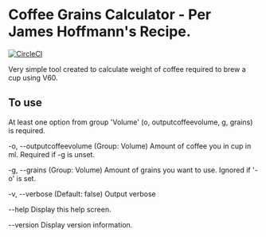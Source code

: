 # Coffee Grains Calculator - Per James Hoffmann's Recipe.

[![CircleCI](https://circleci.com/gh/dcumbo/V60Calculator/tree/master.svg?style=svg)](https://circleci.com/gh/dcumbo/V60Calculator/tree/master)

Very simple tool created to calculate weight of coffee required to brew a cup using V60.

## To use

  At least one option from group 'Volume' (o, outputcoffeevolume, g, grains) is required.

  -o, --outputcoffeevolume    (Group: Volume) Amount of coffee you in cup in ml. Required if -g is unset.

  -g, --grains                (Group: Volume) Amount of grains you want to use. Ignored if '-o' is set.

  -v, --verbose               (Default: false) Output verbose

  --help                      Display this help screen.

  --version                   Display version information.
